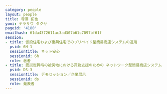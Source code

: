 ```yaml
---
category: people
layout: people
title: 寺澤 拓也
yomi: テラサワ タクヤ
pageid: '4180'
emailhash: 61da4372611ac3ad307b61c7097bf61f
session:
- title: 仮設住宅および復興住宅でのプリペイド型簡易商店システムの運用
  psid: 6H-1
  sessiontitle: ネット安心
  sessionid: 6h
  role: 著者
- title: 震災復興時の被災地における買物支援のための ネットワーク型簡易商店システム
  psid: DS-3
  sessiontitle: デモセッション／企業展示
  sessionid: ds
  role: 発表者
---
```

